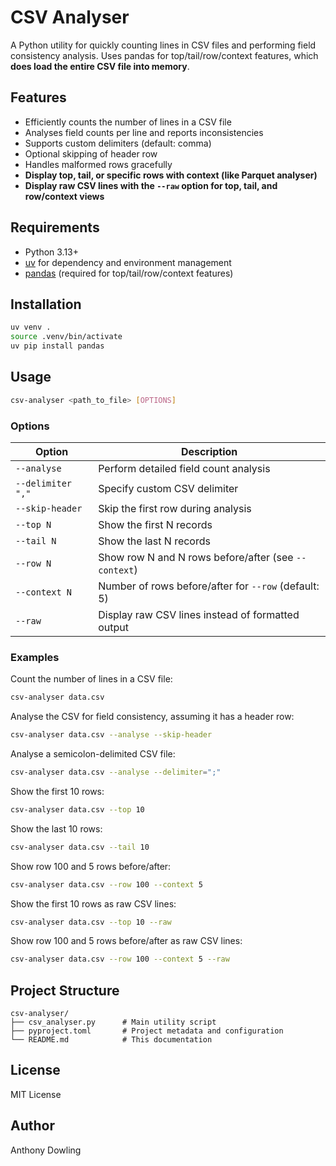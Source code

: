 # CSV Analyser

A Python utility for quickly counting lines in CSV files and performing field consistency analysis. Uses pandas for top/tail/row/context features, which **does load the entire CSV file into memory**.

## Features

- Efficiently counts the number of lines in a CSV file
- Analyses field counts per line and reports inconsistencies
- Supports custom delimiters (default: comma)
- Optional skipping of header row
- Handles malformed rows gracefully
- **Display top, tail, or specific rows with context (like Parquet analyser)**
- **Display raw CSV lines with the `--raw` option for top, tail, and row/context views**

## Requirements

- Python 3.13+
- [uv](https://github.com/astral-sh/uv) for dependency and environment management
- [pandas](https://pypi.org/project/pandas/) (required for top/tail/row/context features)

## Installation

```bash
uv venv .
source .venv/bin/activate
uv pip install pandas
```

## Usage

```bash
csv-analyser <path_to_file> [OPTIONS]
```

### Options

| Option            | Description                                                        |
|-------------------|--------------------------------------------------------------------|
| `--analyse`       | Perform detailed field count analysis                              |
| `--delimiter ","` | Specify custom CSV delimiter                                       |
| `--skip-header`   | Skip the first row during analysis                                 |
| `--top N`         | Show the first N records                                           |
| `--tail N`        | Show the last N records                                            |
| `--row N`         | Show row N and N rows before/after (see `--context`)               |
| `--context N`     | Number of rows before/after for `--row` (default: 5)               |
| `--raw`           | Display raw CSV lines instead of formatted output                  |

### Examples

Count the number of lines in a CSV file:

```bash
csv-analyser data.csv
```

Analyse the CSV for field consistency, assuming it has a header row:

```bash
csv-analyser data.csv --analyse --skip-header
```

Analyse a semicolon-delimited CSV file:

```bash
csv-analyser data.csv --analyse --delimiter=";"
```

Show the first 10 rows:

```bash
csv-analyser data.csv --top 10
```

Show the last 10 rows:

```bash
csv-analyser data.csv --tail 10
```

Show row 100 and 5 rows before/after:

```bash
csv-analyser data.csv --row 100 --context 5
```

Show the first 10 rows as raw CSV lines:

```bash
csv-analyser data.csv --top 10 --raw
```

Show row 100 and 5 rows before/after as raw CSV lines:

```bash
csv-analyser data.csv --row 100 --context 5 --raw
```

## Project Structure

```
csv-analyser/
├── csv_analyser.py      # Main utility script
├── pyproject.toml       # Project metadata and configuration
└── README.md            # This documentation
```

## License

MIT License

## Author

Anthony Dowling
